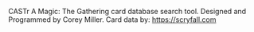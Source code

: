 CASTr
A Magic: The Gathering card database search tool. 
Designed and Programmed by Corey Miller.
Card data by: https://scryfall.com